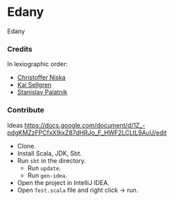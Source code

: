Edany
=====

Edany

### Credits

In lexiographic order:

* [Christoffer Niska](https://github.com/crisu83)
* [Kai Sellgren](https://github.com/kaisellgren)
* [Stanislav Palatnik](https://github.com/stanpalatnik)

### Contribute

Ideas https://docs.google.com/document/d/1Z_-pdgKMZzFPCfxX9ixZ87dHRJo_F_HWF2LCLtL9AuU/edit

* Clone.
* Install Scala, JDK, Sbt.
* Run `sbt` in the directory.
  * Run `update`.
  * Run `gen-idea`.
* Open the project in IntelliJ IDEA.
* Open `Test.scala` file and right click -> run.
